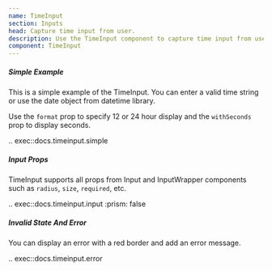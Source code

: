 ```yaml
---
name: TimeInput
section: Inputs
head: Capture time input from user.
description: Use the TimeInput component to capture time input from user.
component: TimeInput
---
```


##### Simple Example

This is a simple example of the TimeInput. You can enter a valid time string or use the date object from datetime 
library.

Use the `format` prop to specify 12 or 24 hour display and the `withSeconds` prop to display seconds.

.. exec::docs.timeinput.simple

##### Input Props

TimeInput supports all props from Input and InputWrapper components such as `radius`, `size`, `required`, etc.

.. exec::docs.timeinput.input
    :prism: false

##### Invalid State And Error

You can display an error with a red border and add an error message.

.. exec::docs.timeinput.error
